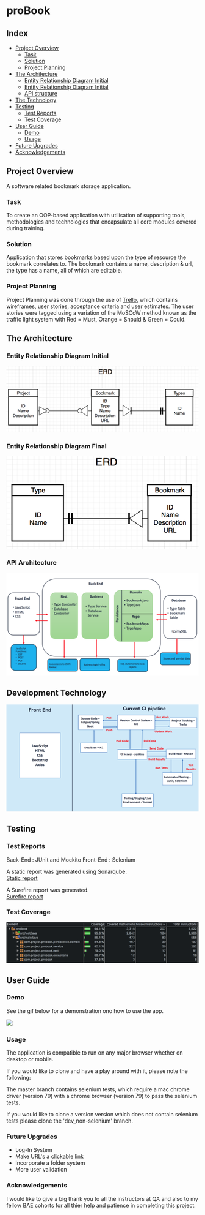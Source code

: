 # proBook

## Index

* [Project Overview](#overview)
    * [Task](#task)
    * [Solution](#concept)
    * [Project Planning](#projectplan)
* [The Architecture](#architecture)
    * [Entity Relationship Diagram Initial](#ERDinitial)
    * [Entity Relationship Diagram Initial](#ERDinitial)
    * [API structure](#API)
* [The Technology](#technology)
* [Testing](#testing)
    * [Test Reports](#testreports)
    * [Test Coverage](#coverage)
* [User Guide](#guide)
    * [Demo](#demo)
    * [Usage](#usage)
* [Future Upgrades](#upgrades)
* [Acknowledgements](#acknowledgements)

<a name="overview"></a>
## Project Overview
A software related bookmark storage application.

<a name="task"></a>
### Task
To create an OOP-based application with utilisation of supporting tools, methodologies and technologies that encapsulate all core modules covered during training.

<a name="solution"></a>
### Solution
Application that stores bookmarks based upon the type of resource the bookmark correlates to. The bookmark contains a name, description & url, the type has a name, all of which are editable.

<a name="projectplan"></a>
### Project Planning
Project Planning was done through the use of [Trello](https://trello.com/b/IN6JKwPY/probook), which contains wireframes, user stories, acceptance criteria and user estimates. The user stories were tagged using a variation of the  MoSCoW method known as the traffic light system with Red = Must, Orange = Should & Green = Could.  

<a name="architecture"></a>
## The Architecture

<a name="ERDinitial"></a>
###  Entity Relationship Diagram Initial
![](./Documentation/Initial_ERD.png)

<a name="ERDfinal"></a>
###  Entity Relationship Diagram Final
![](./Documentation/Final_ERD.png)

<a name="API"></a>
###  API Architecture

![](./Documentation/Application_Architecture.png)


<a name="technology"></a>
## Development Technology


![](./Documentation/Development_Technologies.png)


<a name="testing"></a>
## Testing

<a name="testreports"></a>
### Test Reports

Back-End : JUnit and Mockito 
Front-End :  Selenium 

A static report was generated using Sonarqube.    
[Static report](./Documentation/sonar_qube_report.png)  

A Surefire report was generated.    
[Surefire report](./Documentation/Surefire_Report_proBook.pdf)


<a name="coverage"></a>
###  Test Coverage

![](./Documentation/back_end_coverage.png)

<a name="guide"></a>
## User Guide

<a name="demo"></a>
### Demo
See the gif below for a demonstration ono how to use the app.

![](./Documentation/ProBook_Demo.gif)

<a name ="usage"></a>
### Usage

The application is compatible to run on any major browser whether on desktop or mobile.

If you would like to clone and have a play around with it, please note the following:

The master branch contains selenium tests, which require a mac chrome driver (version 79) with a chrome browser (version 79) to pass the selenium tests.

If you would like to clone a version version which does not contain selenium tests please clone the 'dev_non-selenium' branch.

<a name ="upgrades"></a>
### Future Upgrades
* Log-In System
* Make URL's a clickable link
* Incorporate a folder system
* More user validation

<a name ="acknowledgements"></a>
### Acknowledgements

I would like to give a big thank you to all the instructors at QA and also to my fellow BAE cohorts for all thier help and patience in completing this project.
